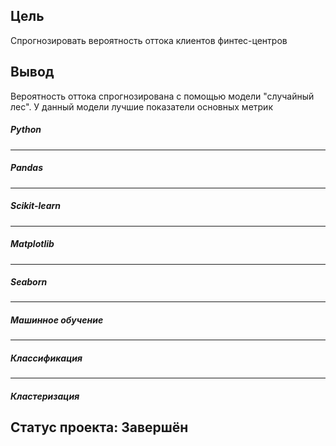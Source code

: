 ## Цель
Спрогнозировать вероятность оттока клиентов финтес-центров
## Вывод
Вероятность оттока спрогнозирована с помощью модели "случайный лес". У данный модели лучшие показатели основных метрик
##### Python
---
##### Pandas
---
##### Scikit-learn
---
##### Matplotlib
---
##### Seaborn
---
##### Машинное обучение
---
##### Классификация
---
##### Кластеризация

## Статус проекта: Завершён 

